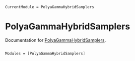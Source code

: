 ```@meta
CurrentModule = PolyaGammaHybridSamplers
```

# PolyaGammaHybridSamplers

Documentation for [PolyaGammaHybridSamplers](https://github.com/wzhorton/PolyaGammaHybridSamplers.jl).

```@index
```

```@autodocs
Modules = [PolyaGammaHybridSamplers]
```
